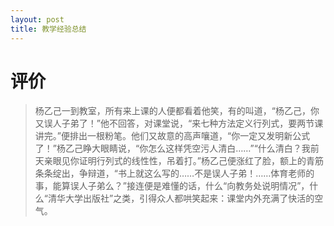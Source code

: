 ```yaml
---
layout: post
title: 教学经验总结
---
```


# 评价

> 杨乙己一到教室，所有来上课的人便都看着他笑，有的叫道，“杨乙己，你又误人子弟了！”他不回答，对课堂说，“来七种方法定义行列式，要两节课讲完。”便排出一根粉笔。他们又故意的高声嚷道，“你一定又发明新公式了！”杨乙己睁大眼睛说，“你怎么这样凭空污人清白……”“什么清白？我前天亲眼见你证明行列式的线性性，吊着打。”杨乙己便涨红了脸，额上的青筋条条绽出，争辩道，“书上就这么写的……不是误人子弟！……体育老师的事，能算误人子弟么？”接连便是难懂的话，什么“向教务处说明情况”，什么“清华大学出版社”之类，引得众人都哄笑起来：课堂内外充满了快活的空气。
